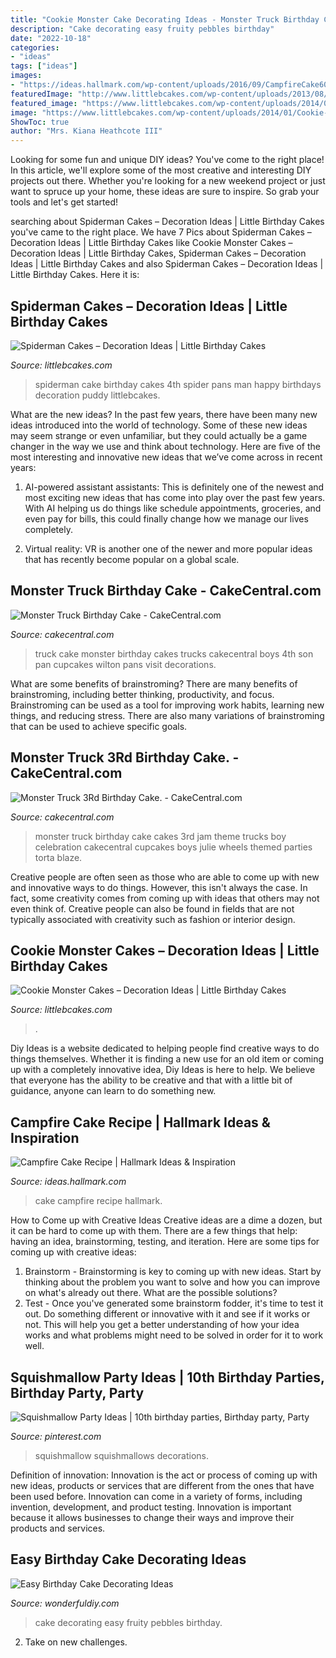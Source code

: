 ```yaml
---
title: "Cookie Monster Cake Decorating Ideas - Monster Truck Birthday Cake"
description: "Cake decorating easy fruity pebbles birthday"
date: "2022-10-18"
categories:
- "ideas"
tags: ["ideas"]
images:
- "https://ideas.hallmark.com/wp-content/uploads/2016/09/CampfireCake600x600.jpg"
featuredImage: "http://www.littlebcakes.com/wp-content/uploads/2013/08/Spiderman-Cake-Pans.jpg"
featured_image: "https://www.littlebcakes.com/wp-content/uploads/2014/01/Cookie-Monster-Cake-Pictures.jpg"
image: "https://www.littlebcakes.com/wp-content/uploads/2014/01/Cookie-Monster-Cake-Pictures.jpg"
ShowToc: true
author: "Mrs. Kiana Heathcote III"
---
```



Looking for some fun and unique DIY ideas? You've come to the right place! In this article, we'll explore some of the most creative and interesting DIY projects out there. Whether you're looking for a new weekend project or just want to spruce up your home, these ideas are sure to inspire. So grab your tools and let's get started!

	

		
searching about Spiderman Cakes – Decoration Ideas | Little Birthday Cakes you've came to the right place. We have 7 Pics about Spiderman Cakes – Decoration Ideas | Little Birthday Cakes like Cookie Monster Cakes – Decoration Ideas | Little Birthday Cakes, Spiderman Cakes – Decoration Ideas | Little Birthday Cakes and also Spiderman Cakes – Decoration Ideas | Little Birthday Cakes. Here it is:
		
    
## Spiderman Cakes – Decoration Ideas | Little Birthday Cakes

<img loading=lazy src="http://www.littlebcakes.com/wp-content/uploads/2013/08/Spiderman-Cake-Pans.jpg" onerror="this.onerror=null;this.src='https://tse3.mm.bing.net/th?id=OIP.-_z-ohoCwddKZnTlOgULfgHaF9&amp;pid=15.1';" alt="Spiderman Cakes – Decoration Ideas | Little Birthday Cakes">

_Source: littlebcakes.com_

>spiderman cake birthday cakes 4th spider pans man happy birthdays decoration puddy littlebcakes. 

	

What are the new ideas?
In the past few years, there have been many new ideas introduced into the world of technology. Some of these new ideas may seem strange or even unfamiliar, but they could actually be a game changer in the way we use and think about technology. Here are five of the most interesting and innovative new ideas that we’ve come across in recent years:
1. AI-powered assistant assistants: This is definitely one of the newest and most exciting new ideas that has come into play over the past few years. With AI helping us do things like schedule appointments, groceries, and even pay for bills, this could finally change how we manage our lives completely.

2. Virtual reality: VR is another one of the newer and more popular ideas that has recently become popular on a global scale.

    
## Monster Truck Birthday Cake - CakeCentral.com

<img loading=lazy src="https://cdn001.cakecentral.com/gallery/2015/03/900_761652JGos_monster-truck-birthday-cake.jpg" onerror="this.onerror=null;this.src='https://tse4.mm.bing.net/th?id=OIP.NRM3KpP4dg_3S0yygpn9vwHaFj&amp;pid=15.1';" alt="Monster Truck Birthday Cake - CakeCentral.com">

_Source: cakecentral.com_

>truck cake monster birthday cakes trucks cakecentral boys 4th son pan cupcakes wilton pans visit decorations. 

	

What are some benefits of brainstroming?
There are many benefits of brainstroming, including better thinking, productivity, and focus. Brainstroming can be used as a tool for improving work habits, learning new things, and reducing stress. There are also many variations of brainstroming that can be used to achieve specific goals.

    
## Monster Truck 3Rd Birthday Cake. - CakeCentral.com

<img loading=lazy src="https://cdn001.cakecentral.com/gallery/2015/09/900_mFKI9LehJ8-monster-truck-3rd-birthday-cake.jpg" onerror="this.onerror=null;this.src='https://tse3.mm.bing.net/th?id=OIP.4Pk-uARr4rBvSJm45KJ9zQHaK5&amp;pid=15.1';" alt="Monster Truck 3Rd Birthday Cake. - CakeCentral.com">

_Source: cakecentral.com_

>monster truck birthday cake cakes 3rd jam theme trucks boy celebration cakecentral cupcakes boys julie wheels themed parties torta blaze. 

	

Creative people are often seen as those who are able to come up with new and innovative ways to do things. However, this isn't always the case. In fact, some creativity comes from coming up with ideas that others may not even think of. Creative people can also be found in fields that are not typically associated with creativity such as fashion or interior design.

    
## Cookie Monster Cakes – Decoration Ideas | Little Birthday Cakes

<img loading=lazy src="https://www.littlebcakes.com/wp-content/uploads/2014/01/Cookie-Monster-Cake-Pictures.jpg" onerror="this.onerror=null;this.src='https://tse1.mm.bing.net/th?id=OIP.Uwrj9sjURIxg2z46YxbhQQHaJ4&amp;pid=15.1';" alt="Cookie Monster Cakes – Decoration Ideas | Little Birthday Cakes">

_Source: littlebcakes.com_

>. 

	

Diy Ideas is a website dedicated to helping people find creative ways to do things themselves. Whether it is finding a new use for an old item or coming up with a completely innovative idea, Diy Ideas is here to help. We believe that everyone has the ability to be creative and that with a little bit of guidance, anyone can learn to do something new.

    
## Campfire Cake Recipe | Hallmark Ideas &amp; Inspiration

<img loading=lazy src="https://ideas.hallmark.com/wp-content/uploads/2016/09/CampfireCake600x600.jpg" onerror="this.onerror=null;this.src='https://tse4.mm.bing.net/th?id=OIP.8ehZCUc1ZrEO-NeHZj_6AQHaHa&amp;pid=15.1';" alt="Campfire Cake Recipe | Hallmark Ideas &amp; Inspiration">

_Source: ideas.hallmark.com_

>cake campfire recipe hallmark. 

	

How to Come up with Creative Ideas
Creative ideas are a dime a dozen, but it can be hard to come up with them. There are a few things that help: having an idea, brainstorming, testing, and iteration. 
Here are some tips for coming up with creative ideas:

1. Brainstorm - Brainstorming is key to coming up with new ideas. Start by thinking about the problem you want to solve and how you can improve on what's already out there. What are the possible solutions? 
2. Test - Once you've generated some brainstorm fodder, it's time to test it out. Do something different or innovative with it and see if it works or not. This will help you get a better understanding of how your idea works and what problems might need to be solved in order for it to work well. 

    
## Squishmallow Party Ideas | 10th Birthday Parties, Birthday Party, Party

<img loading=lazy src="https://i.pinimg.com/736x/50/82/88/508288f4984c4b4856d644393a8fb162.jpg" onerror="this.onerror=null;this.src='https://tse3.mm.bing.net/th?id=OIP.JzevTASVOv1LdyCKBs50vAAAAA&amp;pid=15.1';" alt="Squishmallow Party Ideas | 10th birthday parties, Birthday party, Party">

_Source: pinterest.com_

>squishmallow squishmallows decorations. 

	

Definition of innovation:
Innovation is the act or process of coming up with new ideas, products or services that are different from the ones that have been used before. Innovation can come in a variety of forms, including invention, development, and product testing. Innovation is important because it allows businesses to change their ways and improve their products and services.

    
## Easy Birthday Cake Decorating Ideas

<img loading=lazy src="https://cdn.wonderfuldiy.com/wp-content/uploads/2016/01/fruity-pebbles-cake.jpg" onerror="this.onerror=null;this.src='https://tse4.mm.bing.net/th?id=OIP.5Ub-UyEL0qQMUUbuiLGdFAHaKr&amp;pid=15.1';" alt="Easy Birthday Cake Decorating Ideas">

_Source: wonderfuldiy.com_

>cake decorating easy fruity pebbles birthday. 

	

2. Take on new challenges.

